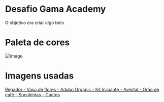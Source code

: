 # Desafio Gama Academy

O objetivo era criar algo belo
# Paleta de cores

![image](https://user-images.githubusercontent.com/93790694/169576920-43b57cc0-feaf-4a5e-ab2a-902adc5b558a.png)


# Imagens usadas

<a href='https://br.freepik.com/fotos-vetores-gratis/rega'>Regador - </a>
<a href='https://br.freepik.com/fotos-vetores-gratis/vaso-de-flores'>Vaso de flores - </a>
<a href='https://br.freepik.com/fotos-vetores-gratis/vaso-de-planta'>Adubo Organic - </a>
<a href='https://br.freepik.com/fotos-vetores-gratis/mesa-de-cima'>Kit Iniciante - </a>
<a href='https://br.freepik.com/fotos-vetores-gratis/jardineiro'>Avental - </a>
<a href='https://br.freepik.com/fotos-vetores-gratis/grao-de-cafe'>Grão de café - </a>
<a href='https://br.freepik.com/fotos-vetores-gratis/jardinagem'>Suculentas - </a>
<a href='https://br.freepik.com/fotos-vetores-gratis/jardinagem'>Cactos</a>
